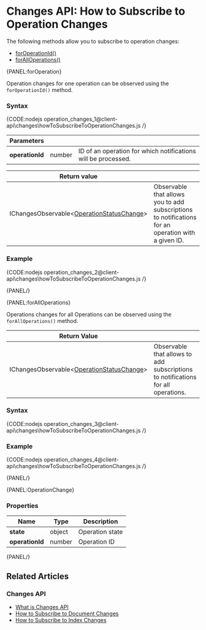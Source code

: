 # Changes API: How to Subscribe to Operation Changes

The following methods allow you to subscribe to operation changes:

- [forOperationId()](../../client-api/changes/how-to-subscribe-to-operation-changes#foroperation)
- [forAllOperations()](../../client-api/changes/how-to-subscribe-to-operation-changes#foralloperations)

{PANEL:forOperation}

Operation changes for one operation can be observed using the `forOperationId()` method.

### Syntax

{CODE:nodejs operation_changes_1@client-api\changes\howToSubscribeToOperationChanges.js /}

| Parameters | | |
| ------------- | ------------- | ----- |
| **operationId** | number | ID of an operation for which notifications will be processed. |

| Return value | |
| ------------- | ----- |
| IChangesObservable<[OperationStatusChange](../../client-api/changes/how-to-subscribe-to-operation-changes#operationchange)> | Observable that allows you to add subscriptions to notifications for an operation with a given ID. |

### Example

{CODE:nodejs operation_changes_2@client-api\changes\howToSubscribeToOperationChanges.js /}

{PANEL/}

{PANEL:forAllOperations}

Operations changes for all Operations can be observed using the `forAllOperations()` method.

| Return Value | |
| ------------- | ----- |
| IChangesObservable<[OperationStatusChange](../../client-api/changes/how-to-subscribe-to-operation-changes#operationchange)> | Observable that allows to add subscriptions to notifications for all operations. |

### Syntax

{CODE:nodejs operation_changes_3@client-api\changes\howToSubscribeToOperationChanges.js /}

### Example

{CODE:nodejs operation_changes_4@client-api\changes\howToSubscribeToOperationChanges.js /}

{PANEL/}

{PANEL:OperationChange}

### Properties

| Name | Type | Description |
| ------------- | ------------- | ----- |
| **state** | object | Operation state |
| **operationId** | number | Operation ID |

{PANEL/}


## Related Articles

### Changes API

- [What is Changes API](../../client-api/changes/what-is-changes-api)
- [How to Subscribe to Document Changes](../../client-api/changes/what-is-changes-api)
- [How to Subscribe to Index Changes](../../client-api/changes/how-to-subscribe-to-index-changes)
